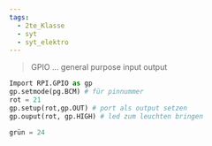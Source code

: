 ```yaml
---
tags:
  - 2te_Klasse
  - syt
  - syt_elektro
---
```

> GPIO ... general purpose input output

```python
Import RPI.GPIO as gp
gp.setmode(pg.BCM) # für pinnummer
rot = 21
gp.setup(rot,gp.OUT) # port als output setzen
gp.ouput(rot, gp.HIGH) # led zum leuchten bringen

grün = 24

```